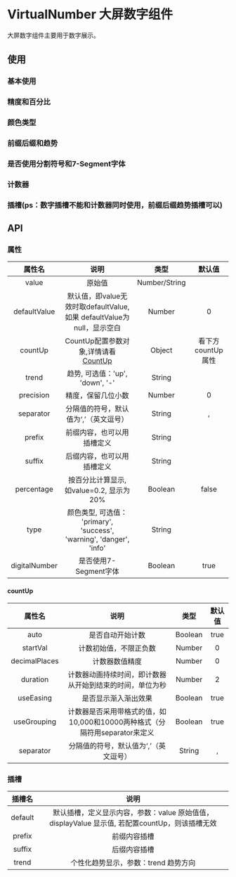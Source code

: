 # VirtualNumber 大屏数字组件

大屏数字组件主要用于数字展示。


## 使用

### 基本使用

<demo src="./virtual-number-demos/demo0.vue"></demo>

### 精度和百分比

<demo src="./virtual-number-demos/demo1.vue"></demo>

### 颜色类型

<demo src="./virtual-number-demos/demo2.vue"></demo>

### 前缀后缀和趋势

<demo src="./virtual-number-demos/demo3.vue"></demo>

### 是否使用分割符号和7-Segment字体

<demo src="./virtual-number-demos/demo4.vue"></demo>

### 计数器

<demo src="./virtual-number-demos/demo5.vue"></demo>

### 插槽(ps：数字插槽不能和计数器同时使用，前缀后缀趋势插槽可以)

<demo src="./virtual-number-demos/demo6.vue"></demo>

## API

### 属性

| 属性名 | 说明 |  类型  | 默认值 |
| :----: | :--: | :----: | :----: |
|  value  | 原始值 | Number/String |  |
|  defaultValue  | 默认值，即value无效时取defaultValue, 如果 defaultValue为null，显示空白 | Number | 0 |
|  countUp  | CountUp配置参数对象,详情请看[CountUp](https://github.com/inorganik/CountUp.js) | Object | 看下方countUp属性 |
|  trend  | 趋势, 可选值：'up', 'down', '-'  | String |  |
|  precision  | 精度，保留几位小数 | Number | 0 |
|  separator | 分隔值的符号，默认值为‘,’（英文逗号） | String | , |
|  prefix | 前缀内容，也可以用插槽定义 | String |  |
|  suffix | 后缀内容，也可以用插槽定义 | String |  |
|  percentage | 按百分比计算显示, 如value=0.2, 显示为 20% | Boolean | false |
|  type | 颜色类型, 可选值： 'primary', 'success', 'warning', 'danger', 'info' | String |  |
|  digitalNumber | 是否使用7-Segment字体 | Boolean | true |

#### countUp

| 属性名 | 说明 |  类型  | 默认值 |
| :----: | :--: | :----: | :----: |
|  auto  | 是否自动开始计数 | Boolean | true |
|  startVal  | 计数初始值，不限正负数 | Number | 0 |
|  decimalPlaces  | 计数器数值精度 | Number | 0 |
|  duration  | 计数器动画持续时间，即计数器从开始到结束的时间，单位为秒 | Number | 2 |
|  useEasing  | 是否显示渐入渐出效果 | Boolean | true |
|  useGrouping  | 计数器是否采用带格式的值，如10,000和10000两种格式（分隔符用separator来定义 | Boolean | true |
|  separator  | 分隔值的符号，默认值为‘,’（英文逗号） | String | , |

### 插槽
| 插槽名 | 说明 |
| :----: | :--: |
| default | 默认插槽，定义显示内容，参数：value 原始值值，displayValue 显示值, 若配置countUp，则该插槽无效 |
| prefix | 前缀内容插槽 |
| suffix | 后缀内容插槽 |
| trend | 个性化趋势显示，参数：trend 趋势方向 |
